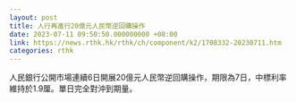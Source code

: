 ```yaml
---
layout: post
title: 人行再進行20億元人民幣逆回購操作
date: 2023-07-11 09:50:50.000000000 +08:00
link: https://news.rthk.hk/rthk/ch/component/k2/1708332-20230711.htm
categories: rthk
---
```


人民銀行公開市場連續6日開展20億元人民幣逆回購操作，期限為7日，中標利率維持於1.9厘。單日完全對沖到期量。
